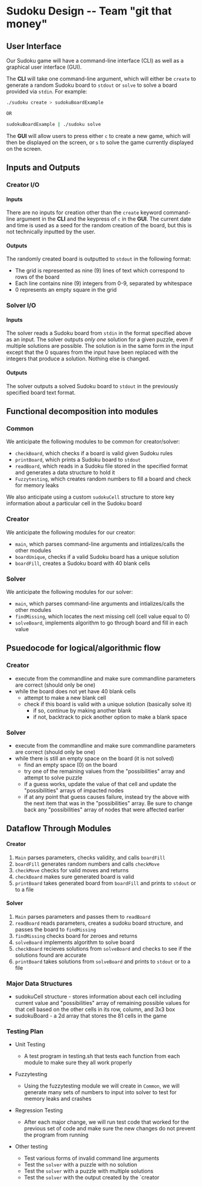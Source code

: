 # Sudoku Design -- Team "git that money"

## User Interface

Our Sudoku game will have a command-line interface (CLI) as well as a graphical user interface (GUI).

The **CLI** will take one command-line argument, which will either be `create` to generate a random Sudoku board to `stdout` or `solve` to solve a board provided via `stdin`. For example:
```bash
./sudoku create > sudokuBoardExample

OR

sudokuBoardExample | ./sudoku solve
```

The **GUI** will allow users to press either `c` to create a new game, which will then be displayed on the screen, or `s` to solve the game currently displayed on the screen.

## Inputs and Outputs

### Creator I/O

#### Inputs

There are no inputs for creation other than the `create` keyword command-line argument in the **CLI** and the keypress of `c` in the **GUI**. The current date and time is used as a seed for the random creation of the board, but this is not technically inputted by the user.

#### Outputs

The randomly created board is outputted to `stdout` in the following format:

* The grid is represented as nine (9) lines of text which correspond to rows of the board
* Each line contains nine (9) integers from 0-9, separated by whitespace
* 0 represents an empty square in the grid

### Solver I/O

#### Inputs

The solver reads a Sudoku board from `stdin` in the format specified above as an input. The solver outputs *only one* solution for a given puzzle, even if multiple solutions are possible. The solution is in the same form in the input except that the 0 squares from the input have been replaced with the integers that produce a solution. Nothing else is changed.

#### Outputs

The solver outputs a solved Sudoku board to `stdout` in the previously specified board text format.

## Functional decomposition into modules

### Common
We anticipate the following modules to be common for creator/solver:
* `checkBoard`, which checks if a board is valid given Sudoku rules
* `printBoard`, which prints a Sudoku board to `stdout`
* `readBoard`, which reads in a Sudoku file stored in the specified format and generates a data structure to hold it
* `Fuzzytesting`, which creates random numbers to fill a board and check for memory leaks

We also anticipate using a custom `sudokuCell` structure to store key information about a particular cell in the Sudoku board

### Creator
We anticipate the following modules for our creator:
* `main`, which parses command-line arguments and intializes/calls the other modules
* `boardUnique`, checks if a valid Sudoku board has a unique solution
* `boardFill`, creates a Sudoku board with 40 blank cells

### Solver
We anticipate the following modules for our solver:
* `main`, which parses command-line arguments and intializes/calls the other modules
* `findMissing`, which locates the next missing cell (cell value equal to 0)
* `solveBoard`, implements algorithm to go through board and fill in each value

## Psuedocode for logical/algorithmic flow

### Creator

* execute from the commandline and make sure commandline parameters are correct (should only be one)
* while the board does not yet have 40 blank cells
    * attempt to make a new blank cell
    * check if this board is valid with a unique solution (basically solve it)
        * if so, continue by making another blank
        * if not, backtrack to pick another option to make a blank space


### Solver

* execute from the commandline and make sure commandline parameters are correct (should only be one)
* while there is still an empty space on the board (it is not solved)
    * find an empty space (0) on the board
    * try one of the remaining values from the "possibilities" array and attempt to solve puzzle
    * if a guess works, update the value of that cell and update the "possibilities" arrays of impacted nodes
    * if at any point that guess causes failure, instead try the above with the next item that was in the "possibilities" array. Be sure to change back any "possibilities" array of nodes that were affected earlier

## Dataflow Through Modules

#### Creator
1. `Main` parses parameters, checks validity, and calls `boardFill`
2. `boardFill` generates random numbers and calls `checkMove` 
3. `checkMove` checks for valid moves and returns
4. `checkBoard` makes sure generated board is valid
5. `printBoard` takes generated board from `boardFill` and prints to `stdout` or to a file

#### Solver
1. `Main` parses parameters and passes them to `readBoard`
2. `readBoard` reads parameters, creates a sudoku board structure, and passes the board to `findMissing`
3. `findMissing` checks board for zeroes and returns
4. `solveBoard` implements algorithm to solve board
5. `checkBoard` recieves solutions from `solveBoard` and checks to see if the solutions found are accurate
6. `printBoard` takes solutions from `solveBoard` and prints to `stdout` or to a file

### Major Data Structures
* sudokuCell structure - stores information about each cell including current value and "possibilities" array of remaining possible values for that cell based on the other cells in its row, column, and 3x3 box
* sudokuBoard - a 2d array that stores the 81 cells in the game

### Testing Plan
* Unit Testing
    * A test program in testing.sh that tests each function from each module to make sure they all work properly

* Fuzzytesting
    * Using the fuzzytesting module we will create in `Common`, we will generate many sets of numbers to input into solver to test for memory leaks and crashes

* Regression Testing
    * After each major change, we will run test code that worked for the previous set of code and make sure the new changes do not prevent the program from running

* Other testing
    * Test various forms of invalid command line arguments
    * Test the `solver` with a puzzle with no solution
    * Test the `solver` with a puzzle with multiple solutions
    * Test the `solver` with the output created by the `creator
